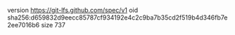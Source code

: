 version https://git-lfs.github.com/spec/v1
oid sha256:d659832d9eecc85787cf934192e4c2c9ba7b35cd2f519b4d346fb7e2ee7016b6
size 737
